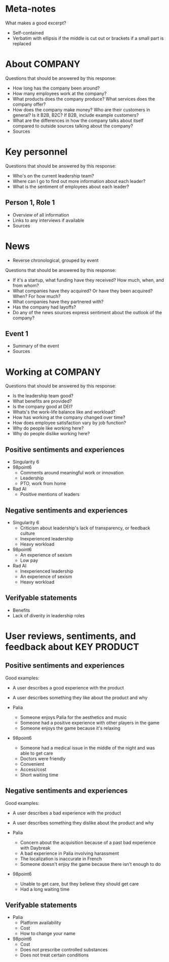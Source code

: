 # Meta-notes

What makes a good excerpt?
- Self-contained
- Verbatim with ellipsis if the middle is cut out or brackets if a small part is replaced

# About COMPANY

Questions that should be answered by this response:
- How long has the company been around?
- How many employees work at the company?
- What products does the company produce? What services does the company offer?
- How does the company make money? Who are their customers in general? Is it B2B, B2C? If B2B, include example customers?
- What are the differences in how the company talks about itself compared to outside sources talking about the company?
- Sources

# Key personnel

Questions that should be answered by this response:
- Who's on the current leadership team?
- Where can I go to find out more information about each leader?
- What is the sentiment of employees about each leader?

## Person 1, Role 1

- Overview of all information
- Links to any interviews if available
- Sources

# News

- Reverse chronological, grouped by event

Questions that should be answered by this response:
- If it's a startup, what funding have they received? How much, when, and from whom?
- What companies have they acquired? Or have they been acquired? When? For how much?
- What companies have they partnered with?
- Has the company had layoffs?
- Do any of the news sources express sentiment about the outlook of the company?

## Event 1

- Summary of the event
- Sources


# Working at COMPANY

Questions that should be answered by this response:
- Is the leadership team good?
- What benefits are provided?
- Is the company good at DEI?
- Whats's the work-life balance like and workload?
- How has working at the company changed over time?
- How does employee satisfaction vary by job function?
- Why do people like working here?
- Why do people dislike working here?


## Positive sentiments and experiences

- Singularity 6
- 98point6
    - Comments around meaningful work or innovation
    - Leadership
    - PTO, work from home
- Rad AI
    - Positive mentions of leaders

## Negative sentiments and experiences

- Singularity 6
    - Criticism about leadership's lack of transparency, or feedback culture
    - Inexperienced leadership
    - Heavy workload
- 98point6
    - An experience of sexism
    - Low pay
- Rad AI
    - Inexperienced leadership
    - An experience of sexism
    - Heavy workload

## Verifyable statements

- Benefits
- Lack of diverity in leadership roles


# User reviews, sentiments, and feedback about KEY PRODUCT

## Positive sentiments and experiences

Good examples:
- A user describes a good experience with the product
- A user describes something they like about the product and why

- Palia
    - Someone enjoys Palia for the aesthetics and music
    - Someone had a positive experience with other players in the game
    - Someone enjoys the game because it's relaxing
- 98point6
    - Someone had a medical issue in the middle of the night and was able to get care
    - Doctors were friendly
    - Convenient
    - Access/cost
    - Short waiting time

## Negative sentiments and experiences

Good examples:
- A user describes a bad experience with the product
- A user describes something they dislike about the product and why

- Palia
    - Concern about the acquisition because of a past bad experience with Daybreak
    - A bad experience in Palia involving harassment
    - The localization is inaccurate in French
    - Someone doesn't enjoy the game because there isn't enough to do
- 98point6
    - Unable to get care, but they believe they should get care
    - Had a long waiting time

## Verifyable statements

- Palia
    - Platform availability
    - Cost
    - How to change your name
- 98point6
    - Cost
    - Does not prescribe controlled substances
    - Does not treat certain conditions